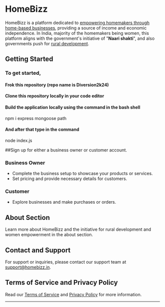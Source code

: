 # HomeBizz

HomeBizz is a platform dedicated to <ins>empowering homemakers through home-based businesses</ins>, providing a source of income and economic independence. In India, majority of the homemakers being women, this platform aligns with the government's initiative of "__Naari shakti__", and also governments push for <ins>rural development</ins>.

## Getting Started

### To get started,
#### Frok this repository (repo name is Diversion2k24)
#### Clone this repository locally in your code editor
#### Build the application locally using the command in the bash shell
npm i express mongoose path
#### And after that type in the command
node index.js

##Sign up for either a business owner or customer account.

### Business Owner
- Complete the business setup to showcase your products or services.
- Set pricing and provide necessary details for customers.

### Customer
- Explore businesses and make purchases or orders.

## About Section

Learn more about HomeBizz and the initiative for rural development and women empowerment in the about section.

## Contact and Support

For support or inquiries, please contact our support team at support@homebizz.in.

## Terms of Service and Privacy Policy

Read our [Terms of Service](https://www.homebizz.in/terms) and [Privacy Policy](https://www.homebizz.in/privacy) for more information.

---


